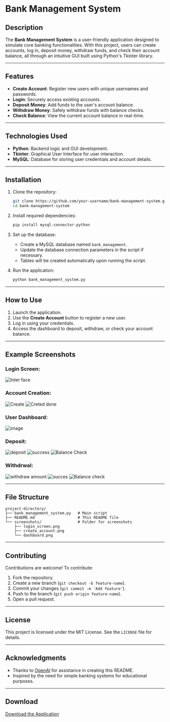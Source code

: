 # Bank Management System

## Description
The **Bank Management System** is a user-friendly application designed to simulate core banking functionalities. With this project, users can create accounts, log in, deposit money, withdraw funds, and check their account balance, all through an intuitive GUI built using Python's Tkinter library.

---

## Features
- **Create Account**: Register new users with unique usernames and passwords.
- **Login**: Securely access existing accounts.
- **Deposit Money**: Add funds to the user's account balance.
- **Withdraw Money**: Safely withdraw funds with balance checks.
- **Check Balance**: View the current account balance in real-time.

---

## Technologies Used
- **Python**: Backend logic and GUI development.
- **Tkinter**: Graphical User Interface for user interaction.
- **MySQL**: Database for storing user credentials and account details.

---

## Installation
1. Clone the repository:
   ```bash
   git clone https://github.com/your-username/bank-management-system.git
   cd bank-management-system
   ```

2. Install required dependencies:
   ```bash
   pip install mysql-connector-python
   ```

3. Set up the database:
   - Create a MySQL database named `bank_management`.
   - Update the database connection parameters in the script if necessary.
   - Tables will be created automatically upon running the script.

4. Run the application:
   ```bash
   python bank_management_system.py
   ```

---

## How to Use
1. Launch the application.
2. Use the **Create Account** button to register a new user.
3. Log in using your credentials.
4. Access the dashboard to deposit, withdraw, or check your account balance.

---

## Example Screenshots
### Login Screen:
![Inter face](https://github.com/user-attachments/assets/196ac56c-4b74-444d-9f19-a7be1f3b7413)


### Account Creation:
![Create](https://github.com/user-attachments/assets/b588396b-3acb-4863-be3b-c3719eb70a69)
![Creted done ](https://github.com/user-attachments/assets/dd79ae47-7a73-4168-9c34-e5c6677b31cd)


### User Dashboard:
![image](https://github.com/user-attachments/assets/1988431d-2dc2-45bd-b378-ab690a7407e7)

### Deposit:
![deposit](https://github.com/user-attachments/assets/6f2bcfc0-8f49-48f6-8d4d-9b3b05e319ca)
![success](https://github.com/user-attachments/assets/a1d12bd0-0a94-464b-a22f-c50bf9ce3c38)
![Balance Check ](https://github.com/user-attachments/assets/5c73570a-c0c1-4787-bb69-203738b36594)

### Withdrwal:
![withdraw amount ](https://github.com/user-attachments/assets/850f2c59-fc20-43ef-b29f-dc4190bbc794)
![succes](https://github.com/user-attachments/assets/806958a4-2fc4-43f8-9466-c3ce6cd6f748)
![Balance check](https://github.com/user-attachments/assets/dab25988-926f-48a8-8903-745898cfcbc9)



---

## File Structure
```
project-directory/
├── bank_management_system.py   # Main script
├── README.md                   # This README file
└── screenshots/                # Folder for screenshots
    ├── login_screen.png
    ├── create_account.png
    └── dashboard.png
```

---

## Contributing
Contributions are welcome! To contribute:
1. Fork the repository.
2. Create a new branch (`git checkout -b feature-name`).
3. Commit your changes (`git commit -m 'Add feature'`).
4. Push to the branch (`git push origin feature-name`).
5. Open a pull request.

---

## License
This project is licensed under the MIT License. See the `LICENSE` file for details.

---

## Acknowledgments
- Thanks to [OpenAI](https://openai.com) for assistance in creating this README.
- Inspired by the need for simple banking systems for educational purposes.

---

## Download
[Download the Application](https://github.com/your-username/bank-management-system/archive/refs/heads/main.zip)
